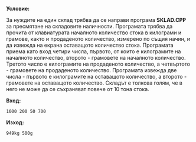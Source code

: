 **Условие:**

За нуждите на един склад трябва да се направи програма **SKLAD.CPP** за пресмятане на складовите наличности. Програмата трябва да прочита от клавиатурата началното количество стока в килограми и грамове, както и продаденото количество, измерено по същия начин, и да извежда на екрана оставащото количество стока. Програмата приема като вход четири числа, първото, от които е килограмите на началното количество, второто - грамовете на началното количество. Третото число е килограмите на продаденото количество, а четвъртото - грамовете на продаденото количество. Програмата извежда две числа - първото е килограмите на оставащото количество, а второто - грамовете на оставащото количество. Складът е толкова голям, че в него не може да се съхраняват повече от 10 тона стока.

**Вход:**				

	1000 200 50 700

**Изход:**

	949kg 500g				
